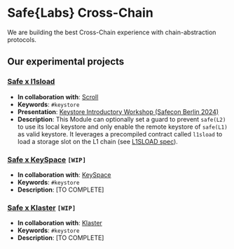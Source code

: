 
# Safe{Labs} Cross-Chain

We are building the best Cross-Chain experience with chain-abstraction protocols.

## Our experimental projects

### [Safe x l1sload](./packages/safe-scroll-keystore/)

- **In collaboration with**: [Scroll](https://scroll.io)
- **Keywords**: `#keystore`
- **Presentation**: [Keystore Introductory Workshop (Safecon Berlin 2024)](https://www.youtube.com/watch?v=hHmOo7A3vNU)
- **Description**:
This Module can optionally set a guard to prevent `safe(L2)` to use its local keystore and only enable the remote keystore of `safe(L1)` as valid keystore.
It leverages a precompiled contract called `l1sload` to load a storage slot on the L1 chain (see [L1SLOAD spec](https://scrollzkp.notion.site/L1SLOAD-spec-a12ae185503946da9e660869345ef7dc)).


### [Safe x KeySpace](./packages/safe-keyspace/) `[WIP]`

- **In collaboration with**: [KeySpace](https://docs.key.space)
- **Keywords**: `#keystore`
- **Description**:
[TO COMPLETE]


### [Safe x Klaster](./packages/safe-klaster/) `[WIP]`

- **In collaboration with**: [Klaster](https://klaster.io)
- **Keywords**: `#keystore`
- **Description**:
[TO COMPLETE]